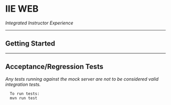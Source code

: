 # IIE WEB

_Integrated Instructor Experience_

***

## Getting Started



***

## Acceptance/Regression Tests

*Any tests running against the mock server are not to be considered valid integration tests.*

```
  To run tests:
  mvn run test
```

 ```
